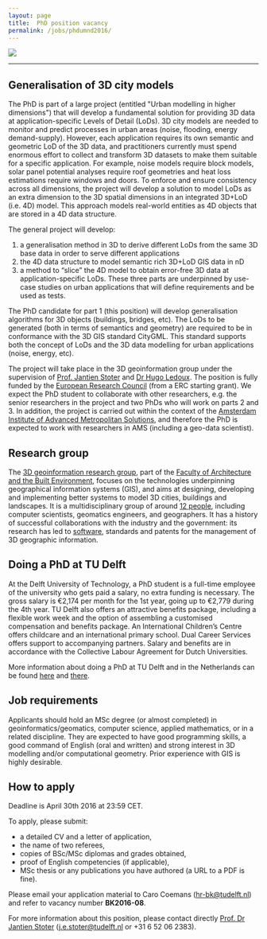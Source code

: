 ```yaml
---
layout: page
title:  PhD position vacancy
permalink: /jobs/phdumnd2016/
---
```


<div class="row">
	<div class="col-sm-12 col-xs-12"><img class="img-responsive" src="{{ "img/phd-banner.jpg" | prepend: site.baseurl }}"></div>
</div>

- - - 


## Generalisation of 3D city models

The PhD is part of a large project (entitled "Urban modelling in higher dimensions") that will develop a fundamental solution for providing 3D data at application-specific Levels of Detail (LoDs). 3D city models are needed to monitor and predict processes in urban areas (noise, flooding, energy demand-supply). However, each application requires its own semantic and geometric LoD of the 3D data, and practitioners currently must spend enormous effort to collect and transform 3D datasets to make them suitable for a specific application. For example, noise models require block models, solar panel potential analyses require roof geometries and heat loss estimations require windows and doors.
To enforce and ensure consistency across all dimensions, the project will develop a solution to model LoDs as an extra dimension to the 3D spatial dimensions in an integrated 3D+LoD (i.e. 4D) model. This approach models real-world entities as 4D objects that are stored in a 4D data structure.

The general project will develop:

  1. a generalisation method in 3D to derive different LoDs from the same 3D base data in order to serve different applications
  1. the 4D data structure to model semantic rich 3D+LoD GIS data in nD
  1. a method to “slice” the 4D model to obtain error-free 3D data at application-specific LoDs. These three parts are underpinned by use-case studies on urban applications that will define requirements and be used as tests.

The PhD candidate for part 1 (this position) will develop generalisation algorithms for 3D objects (buildings, bridges, etc). 
The LoDs to be generated (both in terms of semantics and geometry) are required to be in conformance with the 3D GIS standard CityGML. This standard supports both the concept of LoDs and the 3D data modelling for urban applications (noise, energy, etc).

The project will take place in the 3D geoinformation group under the supervision of [Prof. Jantien Stoter](https://3d.bk.tudelft.nl/jstoter) and [Dr Hugo Ledoux](http://www.tudelft.nl/hledoux).
The position is fully funded by the [European Research Council](https://erc.europa.eu) (from a ERC starting grant). 
We expect the PhD student to collaborate with other researchers, e.g. the senior researchers in the project and two PhDs who will work on parts 2 and 3. 
In addition, the project is carried out within the context of the [Amsterdam Institute of Advanced Metropolitan Solutions](http://www.ams-institute.org), and therefore the PhD is expected to work with researchers in AMS (including a geo-data scientist).
<!-- In addition, the PhD will be actively involved in the international community on 3D modelling (e.g. the CityGML community). -->


## Research group

The [3D geoinformation research group](https://3d.bk.tudelft.nl), part of the [Faculty of Architecture and the Built Environment](http://www.bk.tudelft.nl/en), focuses on the technologies underpinning geographical information systems (GIS), and aims at designing, developing and implementing better systems to model 3D cities, buildings and landscapes.
It is a multidisciplinary group of around [12 people](/about/), including computer scientists, geomatics engineers, and geographers.
It has a history of successful collaborations with the industry and the government: its research has led to [software](https://github.com/tudelft3d), standards and patents for the management of 3D geographic information.


## Doing a PhD at TU Delft

At the Delft University of Technology, a PhD student is a full-time employee of the university who gets paid a salary, no extra funding is necessary.
The gross salary is €2,174 per month for the 1st year, going up to €2,779 during the 4th year.
TU Delft also offers an attractive benefits package, including a flexible work week and the option of assembling a customised compensation and benefits package.
An International Children’s Centre offers childcare and an international primary school. Dual Career Services offers support to accompanying partners. Salary and benefits are in accordance with the Collective Labour Agreement for Dutch Universities.

More information about doing a PhD at TU Delft and in the Netherlands can be found [here](http://www.graduateschool.tudelft.nl) and [there](http://www.studyinholland.nl/education-system/degrees/phd).


## Job requirements

Applicants should hold an MSc degree (or almost completed) in geoinformatics/geomatics, computer science, applied mathematics, or in a related discipline.
They are expected to have good programming skills, a good command of English (oral and written) and strong interest in 3D modelling and/or computational geometry.
Prior experience with GIS is highly desirable.


## How to apply

<div class="alert alert-info" role="alert">
Deadline is April 30th 2016 at 23:59 CET.
</div>


To apply, please submit: 

- a detailed CV and a letter of application,
- the name of two referees,
- copies of BSc/MSc diplomas and grades obtained,
- proof of English competencies (if applicable),
- MSc thesis or any publications you have authored (a URL to a PDF is fine).

Please email your application material to Caro Coemans (<hr-bk@tudelft.nl>) and refer to vacancy number __BK2016-08__.

For more information about this position, please contact directly [Prof. Dr Jantien Stoter](https://3d.bk.tudelft.nl/jstoter) (<j.e.stoter@tudelft.nl> or +31 6 52 06 2383).

